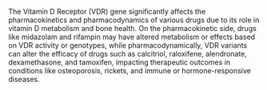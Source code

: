 The Vitamin D Receptor (VDR) gene significantly affects the pharmacokinetics and pharmacodynamics of various drugs due to its role in vitamin D metabolism and bone health. On the pharmacokinetic side, drugs like midazolam and rifampin may have altered metabolism or effects based on VDR activity or genotypes, while pharmacodynamically, VDR variants can alter the efficacy of drugs such as calcitriol, raloxifene, alendronate, dexamethasone, and tamoxifen, impacting therapeutic outcomes in conditions like osteoporosis, rickets, and immune or hormone-responsive diseases.